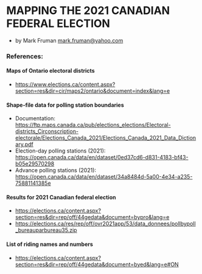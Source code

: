 # MAPPING THE 2021 CANADIAN FEDERAL ELECTION
- by Mark Fruman mark.fruman@yahoo.com

### References:
#### Maps of Ontario electoral districts
- https://www.elections.ca/content.aspx?section=res&dir=cir/maps2/ontario&document=index&lang=e

#### Shape-file data for polling station boundaries
- Documentation:<BR> https://ftp.maps.canada.ca/pub/elections_elections/Electoral-districts_Circonscription-electorale/Elections_Canada_2021/Elections_Canada_2021_Data_Dictionary.pdf
- Election-day polling stations (2021):<BR>https://open.canada.ca/data/en/dataset/0ed37cd6-d831-4183-bf43-b05e29570298
- Advance polling stations (2021):<BR>https://open.canada.ca/data/en/dataset/34a8484d-5a00-4e34-a235-75881141385e

#### Results for 2021 Canadian federal election
- https://elections.ca/content.aspx?section=res&dir=rep/off/44gedata&document=bypro&lang=e
- https://elections.ca/res/rep/off/ovr2021app/53/data_donnees/pollbypoll_bureauparbureau35.zip

#### List of riding names and numbers
- https://elections.ca/content.aspx?section=res&dir=rep/off/44gedata&document=byed&lang=e#ON